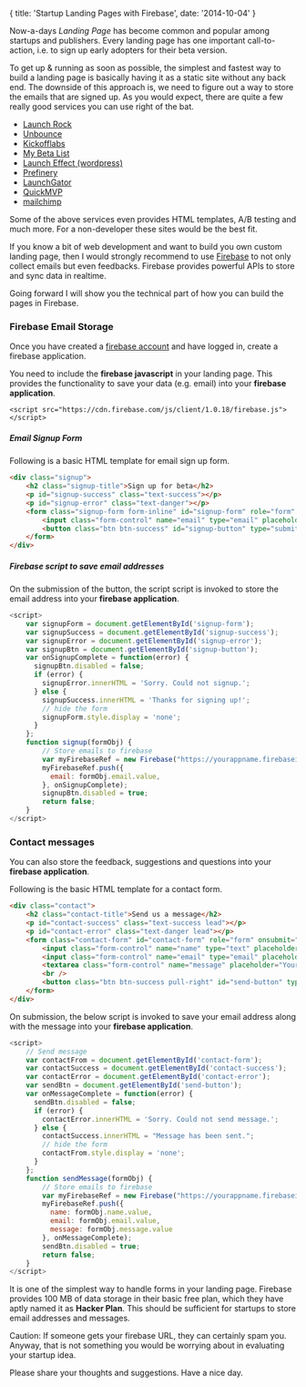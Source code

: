{
  title: 'Startup Landing Pages with Firebase',
  date: '2014-10-04'
}

Now-a-days *Landing Page* has become common and popular among startups and publishers. Every landing page has one important call-to-action, i.e. to sign up early adopters  for their beta version.


To get up & running as soon as possible, the simplest and fastest way to build a landing page is basically having it as a static site without any back end. The downside of this approach is, we need to figure out a way to store the emails that are signed up. As you would expect, there are quite a few really good services you can use right of the bat.

* [Launch Rock](http://launchrock.co/)
* [Unbounce](http://unbounce.com)
* [Kickofflabs](http://www.kickofflabs.com/)
* [My Beta List](http://my.betali.st/)
* [Launch Effect (wordpress)](http://launcheffectapp.com/)
* [Prefinery](http://www.prefinery.com/)
* [LaunchGator](http://launch.deskgator.com/)
* [QuickMVP](http://quickmvp.com)
* [mailchimp](http://mailchimp.com/)

Some of the above services even provides HTML templates, A/B testing and much more. For a non-developer these sites would be the best fit.

If you know a bit of web development and want to build you own custom landing page, then I would strongly recommend to use [Firebase](https://www.firebase.com/) to not only collect emails but even feedbacks. Firebase provides powerful APIs to store and sync data in realtime.

Going forward I will show you the technical part of how you can build the pages in Firebase.

### Firebase Email Storage

Once you have created a [firebase account](https://www.firebase.com/signup/) and have logged in, create a firebase application.

You need to include the **firebase javascript** in your landing page. This provides the functionality to save your data (e.g. email) into your **firebase application**.

`<script src="https://cdn.firebase.com/js/client/1.0.18/firebase.js"></script>`


##### Email Signup Form

Following is a basic HTML template for email sign up form.

```html
<div class="signup">
    <h2 class="signup-title">Sign up for beta</h2>
    <p id="signup-success" class="text-success"></p>
    <p id="signup-error" class="text-danger"></p>
    <form class="signup-form form-inline" id="signup-form" role="form" onsubmit="return signup(this)">
        <input class="form-control" name="email" type="email" placeholder="Your email. eg., joe@acme.com" required>
        <button class="btn btn-success" id="signup-button" type="submit" >Join now</button>
    </form>
</div>
```

##### Firebase script to save email addresses  #####

On the submission of the button, the script script is invoked to store the email address into your **firebase application**.

```javascript
<script>
    var signupForm = document.getElementById('signup-form');
    var signupSuccess = document.getElementById('signup-success');
    var signupError = document.getElementById('signup-error');
    var signupBtn = document.getElementById('signup-button');
    var onSignupComplete = function(error) {
      signupBtn.disabled = false;
      if (error) {
        signupError.innerHTML = 'Sorry. Could not signup.';
      } else {
        signupSuccess.innerHTML = 'Thanks for signing up!';
        // hide the form
        signupForm.style.display = 'none';
      }
    };
    function signup(formObj) {
        // Store emails to firebase
        var myFirebaseRef = new Firebase("https://yourappname.firebaseio.com/signups");
        myFirebaseRef.push({
          email: formObj.email.value,
        }, onSignupComplete);
        signupBtn.disabled = true;
        return false;
    }
</script>
```

### Contact messages

You can also store the feedback, suggestions and questions into your **firebase application**.

Following is the basic HTML template for a contact form.

```html
<div class="contact">
    <h2 class="contact-title">Send us a message</h2>
    <p id="contact-success" class="text-success lead"></p>
    <p id="contact-error" class="text-danger lead"></p>
    <form class="contact-form" id="contact-form" role="form" onsubmit="return sendMessage(this)">
        <input class="form-control" name="name" type="text" placeholder="Your name. eg., Joe" required>
        <input class="form-control" name="email" type="email" placeholder="Your email. eg., joe@acme.com" required>
        <textarea class="form-control" name="message" placeholder="Your message for us" rows="5" required></textarea>
        <br />
        <button class="btn btn-success pull-right" id="send-button" type="submit" >Send Message</button>
    </form>
</div>
```

On submission, the below script is invoked to save your email address along with the message into your **firebase application**.

```javascript
<script>
    // Send message
    var contactFrom = document.getElementById('contact-form');
    var contactSuccess = document.getElementById('contact-success');
    var contactError = document.getElementById('contact-error');
    var sendBtn = document.getElementById('send-button');
    var onMessageComplete = function(error) {
      sendBtn.disabled = false;
      if (error) {
        contactError.innerHTML = 'Sorry. Could not send message.';
      } else {
        contactSuccess.innerHTML = "Message has been sent.";
        // hide the form
        contactFrom.style.display = 'none';
      }
    };
    function sendMessage(formObj) {
        // Store emails to firebase
        var myFirebaseRef = new Firebase("https://yourappname.firebaseio.com/messages");
        myFirebaseRef.push({
          name: formObj.name.value,
          email: formObj.email.value,
          message: formObj.message.value
        }, onMessageComplete);
        sendBtn.disabled = true;
        return false;
    }
</script>
```

It is one of the simplest way to handle forms in your landing page. Firebase provides 100 MB of data storage in their basic free plan, which they have aptly named it as **Hacker Plan**. This should be sufficient for startups to store email addresses and messages.

Caution: If someone gets your firebase URL, they can certainly spam you.  Anyway, that is not something you would be worrying about in evaluating your startup idea.

Please share your thoughts and suggestions. Have a nice day.


